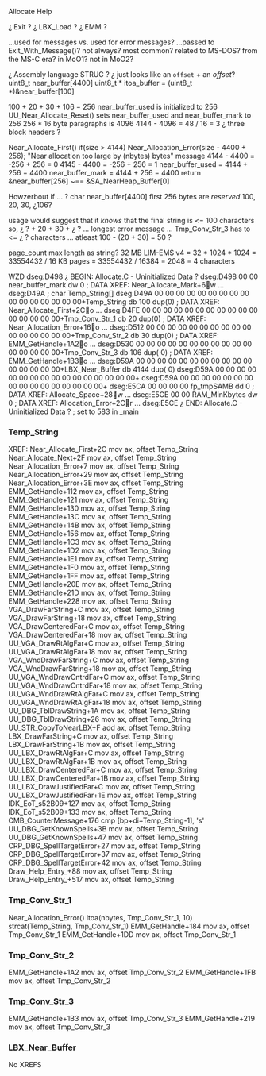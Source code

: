 


Allocate
Help

¿ Exit ?
¿ LBX_Load ?
¿ EMM ?



...used for messages vs. used for error messages?
...passed to Exit_With_Message()?
not always?
most common?
related to MS-DOS?
from the MS-C era?
in MoO1?
not in MoO2?

¿ Assembly language STRUC ?
    ¿ just looks like an `offset` + an *offset*?
uint8_t near_buffer[4400]
uint8_t * itoa_buffer = (uint8_t *)&near_buffer[100]


100 + 20 + 30 + 106 = 256
near_buffer_used is initialized to 256
UU_Near_Allocate_Reset() sets near_buffer_used and near_buffer_mark to 256
256 * 16 byte paragraphs is 4096
4144 - 4096 = 48 / 16 = 3 ¿ three block headers ?



Near_Allocate_First()
    if(size > 4144)
        Near_Allocation_Error(size - 4400 + 256);
            "Near allocation too large by (nbytes) bytes" message
            4144 - 4400 = -256 + 256 = 0
            4145 - 4400 = -256 + 256 = 1
    near_buffer_used = 4144 + 256 = 4400
    near_buffer_mark = 4144 + 256 = 4400
    return &near_buffer[256]  ~== &SA_NearHeap_Buffer[0]


Howzerbout if ... ?
char near_buffer[4400]
first 256 bytes are *reserved*
100, 20, 30, ¿106?

usage would suggest that it *knows* that the final string is <= 100 characters
so, ¿ ? + 20 + 30 + ¿ ? ... longest error message ... Tmp_Conv_Str_3 has to <= ¿ ? characters ... atleast 100 - (20 + 30) = 50 ?

page_count max length as string?
32 MB LIM-EMS v4 = 32 * 1024 * 1024 = 33554432 / 16 KB pages = 33554432 / 16384 = 2048 = 4 characters




WZD
dseg:D498                                                 ¿ BEGIN: Allocate.C - Uninitialized Data ?
dseg:D498 00 00                                           near_buffer_mark dw 0                   ; DATA XREF: Near_Allocate_Mark+6w ...
dseg:D49A                                                 ; char Temp_String[]
dseg:D49A 00 00 00 00 00 00 00 00 00 00 00 00 00 00 00 00+Temp_String db 100 dup(0)               ; DATA XREF: Near_Allocate_First+2Co ...
dseg:D4FE 00 00 00 00 00 00 00 00 00 00 00 00 00 00 00 00+Tmp_Conv_Str_1 db 20 dup(0)             ; DATA XREF: Near_Allocation_Error+16o ...
dseg:D512 00 00 00 00 00 00 00 00 00 00 00 00 00 00 00 00+Tmp_Conv_Str_2 db 30 dup(0)             ; DATA XREF: EMM_GetHandle+1A2o ...
dseg:D530 00 00 00 00 00 00 00 00 00 00 00 00 00 00 00 00+Tmp_Conv_Str_3 db 106 dup(  0)          ; DATA XREF: EMM_GetHandle+1B3o ...
dseg:D59A 00 00 00 00 00 00 00 00 00 00 00 00 00 00 00 00+LBX_Near_Buffer db 4144 dup(  0)
dseg:D59A 00 00 00 00 00 00 00 00 00 00 00 00 00 00 00 00+
dseg:D59A 00 00 00 00 00 00 00 00 00 00 00 00 00 00 00 00+
dseg:E5CA 00 00 00 00                                     fp_tmpSAMB dd 0                         ; DATA XREF: Allocate_Space+28w ...
dseg:E5CE 00 00                                           RAM_MinKbytes dw 0                      ; DATA XREF: Allocation_Error+2Cr ...
dseg:E5CE                                                 ¿ END: Allocate.C - Uninitialized Data ? ; set to 583 in _main


### Temp_String
XREF:
    Near_Allocate_First+2C      mov     ax, offset Temp_String    
    Near_Allocate_Next+2F       mov     ax, offset Temp_String    
    Near_Allocation_Error+7     mov     ax, offset Temp_String    
    Near_Allocation_Error+29    mov     ax, offset Temp_String    
    Near_Allocation_Error+3E    mov     ax, offset Temp_String    
    EMM_GetHandle+112           mov     ax, offset Temp_String    
    EMM_GetHandle+121           mov     ax, offset Temp_String    
    EMM_GetHandle+130           mov     ax, offset Temp_String    
    EMM_GetHandle+13C           mov     ax, offset Temp_String    
    EMM_GetHandle+14B           mov     ax, offset Temp_String    
    EMM_GetHandle+156           mov     ax, offset Temp_String    
    EMM_GetHandle+1C3           mov     ax, offset Temp_String    
    EMM_GetHandle+1D2           mov     ax, offset Temp_String    
    EMM_GetHandle+1E1           mov     ax, offset Temp_String    
    EMM_GetHandle+1F0           mov     ax, offset Temp_String    
    EMM_GetHandle+1FF           mov     ax, offset Temp_String    
    EMM_GetHandle+20E           mov     ax, offset Temp_String    
    EMM_GetHandle+21D           mov     ax, offset Temp_String    
    EMM_GetHandle+228           mov     ax, offset Temp_String    
    VGA_DrawFarString+C         mov     ax, offset Temp_String    
    VGA_DrawFarString+18        mov     ax, offset Temp_String    
    VGA_DrawCenteredFar+C       mov     ax, offset Temp_String    
    VGA_DrawCenteredFar+18      mov     ax, offset Temp_String    
    UU_VGA_DrawRtAlgFar+C       mov     ax, offset Temp_String    
    UU_VGA_DrawRtAlgFar+18      mov     ax, offset Temp_String    
    VGA_WndDrawFarString+C      mov     ax, offset Temp_String    
    VGA_WndDrawFarString+18     mov     ax, offset Temp_String    
    UU_VGA_WndDrawCntrdFar+C    mov     ax, offset Temp_String    
    UU_VGA_WndDrawCntrdFar+18   mov     ax, offset Temp_String    
    UU_VGA_WndDrawRtAlgFar+C    mov     ax, offset Temp_String    
    UU_VGA_WndDrawRtAlgFar+18   mov     ax, offset Temp_String    
    UU_DBG_TblDrawString+1A     mov     ax, offset Temp_String    
    UU_DBG_TblDrawString+26     mov     ax, offset Temp_String    
    UU_STR_CopyToNearLBX+F      add     ax, offset Temp_String    
    LBX_DrawFarString+C         mov     ax, offset Temp_String    
    LBX_DrawFarString+1B        mov     ax, offset Temp_String    
    UU_LBX_DrawRtAlgFar+C       mov     ax, offset Temp_String    
    UU_LBX_DrawRtAlgFar+1B      mov     ax, offset Temp_String    
    UU_LBX_DrawCenteredFar+C    mov     ax, offset Temp_String    
    UU_LBX_DrawCenteredFar+1B   mov     ax, offset Temp_String    
    UU_LBX_DrawJustifiedFar+C   mov     ax, offset Temp_String    
    UU_LBX_DrawJustifiedFar+1E  mov     ax, offset Temp_String    
    IDK_EoT_s52B09+127          mov     ax, offset Temp_String    
    IDK_EoT_s52B09+133          mov     ax, offset Temp_String    
    CMB_CounterMessage+176      cmp     [bp+di+Temp_String-1], 's'
    UU_DBG_GetKnownSpells+3B    mov     ax, offset Temp_String    
    UU_DBG_GetKnownSpells+47    mov     ax, offset Temp_String    
    CRP_DBG_SpellTargetError+27 mov     ax, offset Temp_String    
    CRP_DBG_SpellTargetError+37 mov     ax, offset Temp_String    
    CRP_DBG_SpellTargetError+42 mov     ax, offset Temp_String    
    Draw_Help_Entry_+88         mov     ax, offset Temp_String    
    Draw_Help_Entry_+517        mov     ax, offset Temp_String    


### Tmp_Conv_Str_1
Near_Allocation_Error()
    itoa(nbytes, Tmp_Conv_Str_1, 10)
    strcat(Temp_String, Tmp_Conv_Str_1)
EMM_GetHandle+184        mov     ax, offset Tmp_Conv_Str_1
EMM_GetHandle+1DD        mov     ax, offset Tmp_Conv_Str_1


### Tmp_Conv_Str_2
EMM_GetHandle+1A2 mov     ax, offset Tmp_Conv_Str_2
EMM_GetHandle+1FB mov     ax, offset Tmp_Conv_Str_2


### Tmp_Conv_Str_3
EMM_GetHandle+1B3 mov     ax, offset Tmp_Conv_Str_3
EMM_GetHandle+219 mov     ax, offset Tmp_Conv_Str_3


### LBX_Near_Buffer
No XREFS
